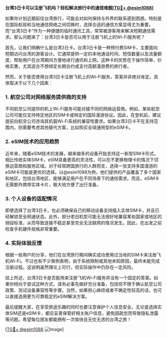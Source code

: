 **台湾3日卡可以注册飞机吗？轻松解决旅行中的通信难题[[TG💪+ @esim1088](https://t.me/s/esim1088)]**

如果你计划近期前往台湾旅行，可能会对如何保持与外界的联系感到困惑。特别是在国际航班和当地通信网络之间切换时，选择合适的通信方案显得尤为重要。而“台湾3日卡”作为一种便捷的临时通讯工具，常常被游客用来解决短期通信需求。那么问题来了：台湾3日卡是否可以用于注册飞机上的Wi-Fi服务呢？

首先，让我们明确什么是台湾3日卡。台湾3日卡是一种预付费SIM卡，主要面向短期访问台湾的游客设计。它通常提供一定的本地通话时间、短信数量以及流量额度，帮助用户在台湾期间方便地进行通讯和上网。这种卡的优势在于操作简单、价格实惠，尤其适合不想绑定长期合约或支付高额漫游费的旅行者。

然而，关于能否使用台湾3日卡注册飞机上的Wi-Fi服务，答案并非绝对肯定。具体取决于以下几个因素：

### 1. **航空公司对网络服务提供商的支持**
不同航空公司提供的机上Wi-Fi服务可能对接不同的网络运营商。例如，某些航空公司可能仅支持特定地区的SIM卡或特定的国际漫游协议。因此，在登机前，建议提前向航空公司咨询其机载Wi-Fi系统的兼容性要求。如果台湾3日卡不在支持范围内，则需要考虑其他替代方案，比如购买全球通用型的eSIM卡。

### 2. **eSIM技术的应用趋势**
近年来，随着eSIM技术的发展，越来越多的设备开始支持这一新型SIM卡形式。相比传统实体SIM卡，eSIM具备更高的灵活性，可以在不更换物理卡的情况下切换运营商和服务区域。对于经常跨国旅行的人群而言，选择一张支持多国漫游的eSIM卡可能是更优的选择。以@esim1088为例，他们提供的产品覆盖了多个国家和地区，包括台湾地区，能够满足用户在不同场景下的通信需求。而且，eSIM卡无需额外携带实体卡片，极大地方便了出行准备。

### 3. **个人设备的适配情况**
即使选择了台湾3日卡，也必须确保自己的移动设备支持插入实体SIM卡，并且已经解锁至全网通状态。此外，部分老旧机型可能无法很好地兼容某些国家或地区的频段标准，从而导致连接不稳定甚至完全无法联网的情况发生。因此，在出发之前检查手机硬件规格非常重要。

### 4. **实际体验反馈**
根据一些用户的分享，他们在台湾旅行期间确实成功使用过当地的SIM卡来注册飞机Wi-Fi。不过也有不少案例表明，由于系统限制或其他未知原因，最终未能完成注册过程。这说明虽然理论上可行，但实际操作中仍存在一定风险。

综上所述，台湾3日卡是否能用来注册飞机Wi-Fi服务并没有一个固定的答案。如果你倾向于尝试这种方式，请务必事先做好充分准备，包括但不限于确认航空公司政策、测试设备兼容性等步骤。当然，如果担心麻烦或者不确定性较高的话，也可以直接选用更为可靠稳定的eSIM解决方案。

最后提醒大家，在享受旅途乐趣的同时也要注意保护个人信息安全。无论是选择实体SIM还是eSIM卡，都应妥善保管好相关账户信息，避免因疏忽而导致隐私泄露等问题。希望每位朋友都能拥有一次愉快且无忧无虑的台湾之旅！

[[TG💪+ @esim1088](https://t.me/s/esim1088) ![Image](https://i.postimg.cc/4NQfJmqS/Snipaste-2025-05-13-00-14-12.png)]
